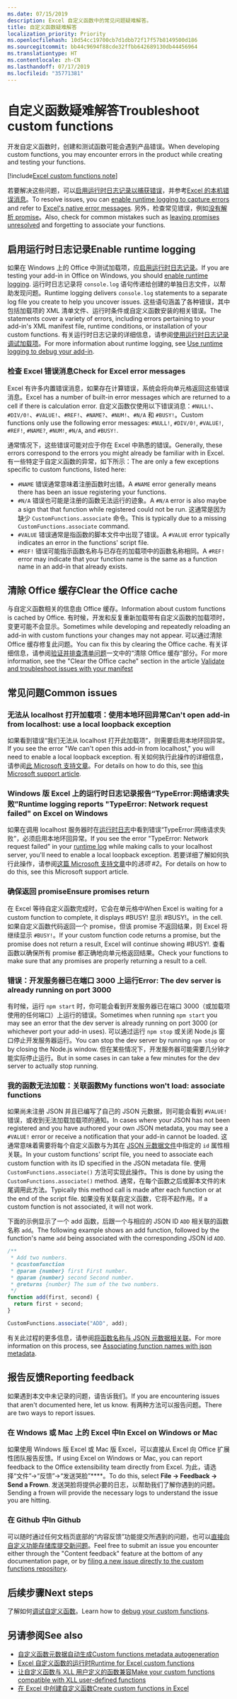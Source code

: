 ```yaml
---
ms.date: 07/15/2019
description: Excel 自定义函数中的常见问题疑难解答。
title: 自定义函数疑难解答
localization_priority: Priority
ms.openlocfilehash: 10d54cc19700cb7d1dbb72f17f57b8149500d186
ms.sourcegitcommit: bb44c9694f88cde32ffbb642689130db44456964
ms.translationtype: HT
ms.contentlocale: zh-CN
ms.lasthandoff: 07/17/2019
ms.locfileid: "35771381"
---
```

# <a name="troubleshoot-custom-functions"></a><span data-ttu-id="4ee79-103">自定义函数疑难解答</span><span class="sxs-lookup"><span data-stu-id="4ee79-103">Troubleshoot custom functions</span></span>

<span data-ttu-id="4ee79-104">开发自定义函数时，创建和测试函数可能会遇到产品错误。</span><span class="sxs-lookup"><span data-stu-id="4ee79-104">When developing custom functions, you may encounter errors in the product while creating and testing your functions.</span></span>

[!include[Excel custom functions note](../includes/excel-custom-functions-note.md)]

<span data-ttu-id="4ee79-105">若要解决这些问题，可以[启用运行时日志记录以捕获错误](#enable-runtime-logging)，并参考[Excel 的本机错误消息](#check-for-excel-error-messages)。</span><span class="sxs-lookup"><span data-stu-id="4ee79-105">To resolve issues, you can [enable runtime logging to capture errors](#enable-runtime-logging) and refer to [Excel's native error messages](#check-for-excel-error-messages).</span></span> <span data-ttu-id="4ee79-106">另外，检查常见错误，例如[没有解析 promise](#ensure-promises-return)。</span><span class="sxs-lookup"><span data-stu-id="4ee79-106">Also, check for common mistakes such as [leaving promises unresolved](#ensure-promises-return) and forgetting to associate your functions.</span></span>

## <a name="enable-runtime-logging"></a><span data-ttu-id="4ee79-107">启用运行时日志记录</span><span class="sxs-lookup"><span data-stu-id="4ee79-107">Enable runtime logging</span></span>

<span data-ttu-id="4ee79-108">如果在 Windows 上的 Office 中测试加载项，应[启用运行时日志记录](/office/dev/add-ins/testing/troubleshoot-manifest#use-runtime-logging-to-debug-your-add-in)。</span><span class="sxs-lookup"><span data-stu-id="4ee79-108">If you are testing your add-in in Office on Windows, you should [enable runtime logging](/office/dev/add-ins/testing/troubleshoot-manifest#use-runtime-logging-to-debug-your-add-in).</span></span> <span data-ttu-id="4ee79-109">运行时日志记录将 `console.log` 语句传递给创建的单独日志文件，以帮助发现问题。</span><span class="sxs-lookup"><span data-stu-id="4ee79-109">Runtime logging delivers `console.log` statements to a separate log file you create to help you uncover issues.</span></span> <span data-ttu-id="4ee79-110">这些语句涵盖了各种错误，其中包括加载项的 XML 清单文件、运行时条件或自定义函数安装的相关错误。</span><span class="sxs-lookup"><span data-stu-id="4ee79-110">The statements cover a variety of errors, including errors pertaining to your add-in's XML manifest file, runtime conditions, or installation of your custom functions.</span></span>  <span data-ttu-id="4ee79-111">有关运行时日志记录的详细信息，请参阅[使用运行时日志记录调试加载项](/office/dev/add-ins/testing/troubleshoot-manifest#use-runtime-logging-to-debug-your-add-in)。</span><span class="sxs-lookup"><span data-stu-id="4ee79-111">For more information about runtime logging, see [Use runtime logging to debug your add-in](/office/dev/add-ins/testing/troubleshoot-manifest#use-runtime-logging-to-debug-your-add-in).</span></span>  

### <a name="check-for-excel-error-messages"></a><span data-ttu-id="4ee79-112">检查 Excel 错误消息</span><span class="sxs-lookup"><span data-stu-id="4ee79-112">Check for Excel error messages</span></span>

<span data-ttu-id="4ee79-113">Excel 有许多内置错误消息，如果存在计算错误，系统会将向单元格返回这些错误消息。</span><span class="sxs-lookup"><span data-stu-id="4ee79-113">Excel has a number of built-in error messages which are returned to a cell if there is calculation error.</span></span> <span data-ttu-id="4ee79-114">自定义函数仅使用以下错误消息：`#NULL!`、`#DIV/0!`、`#VALUE!`、`#REF!`、`#NAME?`、`#NUM!`、`#N/A` 和 `#BUSY!`。</span><span class="sxs-lookup"><span data-stu-id="4ee79-114">Custom functions only use the following error messages: `#NULL!`, `#DIV/0!`, `#VALUE!`, `#REF!`, `#NAME?`, `#NUM!`, `#N/A`, and `#BUSY!`.</span></span>

<span data-ttu-id="4ee79-115">通常情况下，这些错误可能对应于你在 Excel 中熟悉的错误。</span><span class="sxs-lookup"><span data-stu-id="4ee79-115">Generally, these errors correspond to the errors you might already be familiar with in Excel.</span></span> <span data-ttu-id="4ee79-116">有一些特定于自定义函数的异常，如下所示：</span><span class="sxs-lookup"><span data-stu-id="4ee79-116">The are only a few exceptions specific to custom functions, listed here:</span></span>

- <span data-ttu-id="4ee79-117">`#NAME` 错误通常意味着注册函数时出错。</span><span class="sxs-lookup"><span data-stu-id="4ee79-117">A `#NAME` error generally means there has been an issue registering your functions.</span></span>
- <span data-ttu-id="4ee79-118">`#N/A` 错误也可能是注册的函数无法运行的迹象。</span><span class="sxs-lookup"><span data-stu-id="4ee79-118">A `#N/A` error is also maybe a sign that that function while registered could not be run.</span></span> <span data-ttu-id="4ee79-119">这通常是因为缺少 `CustomFunctions.associate` 命令。</span><span class="sxs-lookup"><span data-stu-id="4ee79-119">This is typically due to a missing `CustomFunctions.associate` command.</span></span>
- <span data-ttu-id="4ee79-120">`#VALUE` 错误通常是指函数的脚本文件中出现了错误。</span><span class="sxs-lookup"><span data-stu-id="4ee79-120">A `#VALUE` error typically indicates an error in the functions' script file.</span></span>
- <span data-ttu-id="4ee79-121">`#REF!` 错误可能指示函数名称与已存在的加载项中的函数名称相同。</span><span class="sxs-lookup"><span data-stu-id="4ee79-121">A `#REF!` error may indicate that your function name is the same as a function name in an add-in that already exists.</span></span>

## <a name="clear-the-office-cache"></a><span data-ttu-id="4ee79-122">清除 Office 缓存</span><span class="sxs-lookup"><span data-stu-id="4ee79-122">Clear the Office cache</span></span>

<span data-ttu-id="4ee79-123">与自定义函数相关的信息由 Office 缓存。</span><span class="sxs-lookup"><span data-stu-id="4ee79-123">Information about custom functions is cached by Office.</span></span> <span data-ttu-id="4ee79-124">有时候，开发和反复重新加载带有自定义函数的加载项时，变更可能不会显示。</span><span class="sxs-lookup"><span data-stu-id="4ee79-124">Sometimes while developing and repeatedly reloading an add-in with custom functions your changes may not appear.</span></span> <span data-ttu-id="4ee79-125">可以通过清除 Office 缓存修复此问题。</span><span class="sxs-lookup"><span data-stu-id="4ee79-125">You can fix this by clearing the Office cache.</span></span> <span data-ttu-id="4ee79-126">有关详细信息，请参阅[验证并排查清单问题](../testing/troubleshoot-manifest.md#clear-the-office-cache)一文中的“清除 Office 缓存”部分。</span><span class="sxs-lookup"><span data-stu-id="4ee79-126">For more information, see the "Clear the Office cache" section in the article [Validate and troubleshoot issues with your manifest](../testing/troubleshoot-manifest.md#clear-the-office-cache)</span></span>

## <a name="common-issues"></a><span data-ttu-id="4ee79-127">常见问题</span><span class="sxs-lookup"><span data-stu-id="4ee79-127">Common issues</span></span>

### <a name="cant-open-add-in-from-localhost-use-a-local-loopback-exception"></a><span data-ttu-id="4ee79-128">无法从 localhost 打开加载项：使用本地环回异常</span><span class="sxs-lookup"><span data-stu-id="4ee79-128">Can't open add-in from localhost: use a local loopback exception</span></span>

<span data-ttu-id="4ee79-129">如果看到错误“我们无法从 localhost 打开此加载项”，则需要启用本地环回异常。</span><span class="sxs-lookup"><span data-stu-id="4ee79-129">If you see the error "We can't open this add-in from localhost," you will need to enable a local loopback exception.</span></span> <span data-ttu-id="4ee79-130">有关如何执行此操作的详细信息，请参阅[此 Microsoft 支持文章](https://support.microsoft.com/en-us/help/4490419/local-loopback-exemption-does-not-work)。</span><span class="sxs-lookup"><span data-stu-id="4ee79-130">For details on how to do this, see [this Microsoft support article](https://support.microsoft.com/en-us/help/4490419/local-loopback-exemption-does-not-work).</span></span>

### <a name="runtime-logging-reports-typeerror-network-request-failed-on-excel-on-windows"></a><span data-ttu-id="4ee79-131">Windows 版 Excel 上的运行时日志记录报告“TypeError:网络请求失败”</span><span class="sxs-lookup"><span data-stu-id="4ee79-131">Runtime logging reports "TypeError: Network request failed" on Excel on Windows</span></span>

<span data-ttu-id="4ee79-132">如果在调用 localhost 服务器时在[运行时日志](custom-functions-troubleshooting.md#enable-runtime-logging)中看到错误“TypeError:网络请求失败”，必须启用本地环回异常。</span><span class="sxs-lookup"><span data-stu-id="4ee79-132">If you see the error "TypeError: Network request failed" in your [runtime log](custom-functions-troubleshooting.md#enable-runtime-logging) while making calls to your localhost server, you'll need to enable a local loopback exception.</span></span> <span data-ttu-id="4ee79-133">若要详细了解如何执行此操作，请参阅[这篇 Microsoft 支持文章](https://support.microsoft.com/en-us/help/4490419/local-loopback-exemption-does-not-work)中的*选项 #2*。</span><span class="sxs-lookup"><span data-stu-id="4ee79-133">For details on how to do this, see this Microsoft support article.</span></span>

### <a name="ensure-promises-return"></a><span data-ttu-id="4ee79-134">确保返回 promise</span><span class="sxs-lookup"><span data-stu-id="4ee79-134">Ensure promises return</span></span>

<span data-ttu-id="4ee79-135">在 Excel 等待自定义函数完成时，它会在单元格中</span><span class="sxs-lookup"><span data-stu-id="4ee79-135">When Excel is waiting for a custom function to complete, it displays #BUSY!</span></span> <span data-ttu-id="4ee79-136">显示 #BUSY!。</span><span class="sxs-lookup"><span data-stu-id="4ee79-136">in the cell.</span></span> <span data-ttu-id="4ee79-137">如果自定义函数代码返回一个 promise，但该 promise 不返回结果，则 Excel 将继续显示 `#BUSY!`。</span><span class="sxs-lookup"><span data-stu-id="4ee79-137">If your custom function code returns a promise, but the promise does not return a result, Excel will continue showing #BUSY!.</span></span> <span data-ttu-id="4ee79-138">查看函数以确保所有 promise 都正确地向单元格返回结果。</span><span class="sxs-lookup"><span data-stu-id="4ee79-138">Check your functions to make sure that any promises are properly returning a result to a cell.</span></span>

### <a name="error-the-dev-server-is-already-running-on-port-3000"></a><span data-ttu-id="4ee79-139">错误：开发服务器已在端口 3000 上运行</span><span class="sxs-lookup"><span data-stu-id="4ee79-139">Error: The dev server is already running on port 3000</span></span>

<span data-ttu-id="4ee79-140">有时候，运行 `npm start` 时，你可能会看到开发服务器已在端口 3000（或加载项使用的任何端口）上运行的错误。</span><span class="sxs-lookup"><span data-stu-id="4ee79-140">Sometimes when running `npm start` you may see an error that the dev server is already running on port 3000 (or whichever port your add-in uses).</span></span> <span data-ttu-id="4ee79-141">可以通过运行 `npm stop` 或关闭 Node.js 窗口停止开发服务器运行。</span><span class="sxs-lookup"><span data-stu-id="4ee79-141">You can stop the dev server by running `npm stop` or by closing the Node.js window.</span></span> <span data-ttu-id="4ee79-142">但在某些情况下，开发服务器可能需要几分钟才能实际停止运行。</span><span class="sxs-lookup"><span data-stu-id="4ee79-142">But in some cases in can take a few minutes for the dev server to actually stop running.</span></span>

### <a name="my-functions-wont-load-associate-functions"></a><span data-ttu-id="4ee79-143">我的函数无法加载：关联函数</span><span class="sxs-lookup"><span data-stu-id="4ee79-143">My functions won't load: associate functions</span></span>

<span data-ttu-id="4ee79-144">如果尚未注册 JSON 并且已编写了自己的 JSON 元数据，则可能会看到 `#VALUE!` 错误，或收到无法加载加载项的通知。</span><span class="sxs-lookup"><span data-stu-id="4ee79-144">In cases where your JSON has not been registered and you have authored your own JSON metadata, you may see a `#VALUE!` error or receive a notification that your add-in cannot be loaded.</span></span> <span data-ttu-id="4ee79-145">这通常意味着需要将每个自定义函数与为其在 [JSON 元数据文件](custom-functions-json.md)中指定的 `id` 属性相关联。</span><span class="sxs-lookup"><span data-stu-id="4ee79-145">In your custom functions' script file, you need to associate each custom function with its ID specified in the JSON metadata file.</span></span> <span data-ttu-id="4ee79-146">使用 `CustomFunctions.associate()` 方法可实现此操作。</span><span class="sxs-lookup"><span data-stu-id="4ee79-146">This is done by using the `CustomFunctions.associate()` method.</span></span> <span data-ttu-id="4ee79-147">通常，在每个函数之后或脚本文件的末尾调用此方法。</span><span class="sxs-lookup"><span data-stu-id="4ee79-147">Typically this method call is made after each function or at the end of the script file.</span></span> <span data-ttu-id="4ee79-148">如果没有关联自定义函数，它将不起作用。</span><span class="sxs-lookup"><span data-stu-id="4ee79-148">If a custom function is not associated, it will not work.</span></span>

<span data-ttu-id="4ee79-149">下面的示例显示了一个 add 函数，后跟一个与相应的 JSON ID `ADD` 相关联的函数名称 `add`。</span><span class="sxs-lookup"><span data-stu-id="4ee79-149">The following example shows an add function, followed by the function's name `add` being associated with the corresponding JSON id `ADD`.</span></span>

```js
/**
 * Add two numbers.
 * @customfunction
 * @param {number} first First number.
 * @param {number} second Second number.
 * @returns {number} The sum of the two numbers.
 */
function add(first, second) {
  return first + second;
}

CustomFunctions.associate("ADD", add);
```

<span data-ttu-id="4ee79-150">有关此过程的更多信息，请参阅[将函数名称与 JSON 元数据相关联](/office/dev/add-ins/excel/custom-functions-json#associating-function-names-with-json-metadata)。</span><span class="sxs-lookup"><span data-stu-id="4ee79-150">For more information on this process, see [Associating function names with json metadata](/office/dev/add-ins/excel/custom-functions-json#associating-function-names-with-json-metadata).</span></span>

## <a name="reporting-feedback"></a><span data-ttu-id="4ee79-151">报告反馈</span><span class="sxs-lookup"><span data-stu-id="4ee79-151">Reporting feedback</span></span>

<span data-ttu-id="4ee79-152">如果遇到本文中未记录的问题，请告诉我们。</span><span class="sxs-lookup"><span data-stu-id="4ee79-152">If you are encountering issues that aren't documented here, let us know.</span></span> <span data-ttu-id="4ee79-153">有两种方法可以报告问题。</span><span class="sxs-lookup"><span data-stu-id="4ee79-153">There are two ways to report issues.</span></span>

### <a name="in-excel-on-windows-or-mac"></a><span data-ttu-id="4ee79-154">在 Wndows 或 Mac 上的 Excel 中</span><span class="sxs-lookup"><span data-stu-id="4ee79-154">In Excel on Windows or Mac</span></span>

<span data-ttu-id="4ee79-155">如果使用 Windows 版 Excel 或 Mac 版 Excel，可以直接从 Excel 向 Office 扩展性团队报告反馈。</span><span class="sxs-lookup"><span data-stu-id="4ee79-155">If using Excel on Windows or Mac, you can report feedback to the Office extensibility team directly from Excel.</span></span> <span data-ttu-id="4ee79-156">为此，请选择“文件”->“反馈”->“发送哭脸”\*\*\*\*。</span><span class="sxs-lookup"><span data-stu-id="4ee79-156">To do this, select **File -> Feedback -> Send a Frown**.</span></span> <span data-ttu-id="4ee79-157">发送哭脸将提供必要的日志，以帮助我们了解你遇到的问题。</span><span class="sxs-lookup"><span data-stu-id="4ee79-157">Sending a frown will provide the necessary logs to understand the issue you are hitting.</span></span>

### <a name="in-github"></a><span data-ttu-id="4ee79-158">在 Github 中</span><span class="sxs-lookup"><span data-stu-id="4ee79-158">In Github</span></span>

<span data-ttu-id="4ee79-159">可以随时通过任何文档页底部的“内容反馈”功能提交所遇到的问题，也可以[直接向自定义功能存储库提交新问题](https://github.com/OfficeDev/Excel-Custom-Functions/issues)。</span><span class="sxs-lookup"><span data-stu-id="4ee79-159">Feel free to submit an issue you encounter either through the "Content feedback" feature at the bottom of any documentation page, or by [filing a new issue directly to the custom functions repository](https://github.com/OfficeDev/Excel-Custom-Functions/issues).</span></span>

## <a name="next-steps"></a><span data-ttu-id="4ee79-160">后续步骤</span><span class="sxs-lookup"><span data-stu-id="4ee79-160">Next steps</span></span>
<span data-ttu-id="4ee79-161">了解如何[调试自定义函数](custom-functions-debugging.md)。</span><span class="sxs-lookup"><span data-stu-id="4ee79-161">Learn how to [debug your custom functions](custom-functions-debugging.md).</span></span>

## <a name="see-also"></a><span data-ttu-id="4ee79-162">另请参阅</span><span class="sxs-lookup"><span data-stu-id="4ee79-162">See also</span></span>

* [<span data-ttu-id="4ee79-163">自定义函数元数据自动生成</span><span class="sxs-lookup"><span data-stu-id="4ee79-163">Custom functions metadata autogeneration</span></span>](custom-functions-json-autogeneration.md)
* [<span data-ttu-id="4ee79-164">Excel 自定义函数的运行时</span><span class="sxs-lookup"><span data-stu-id="4ee79-164">Runtime for Excel custom functions</span></span>](custom-functions-runtime.md)
* [<span data-ttu-id="4ee79-165">让自定义函数与 XLL 用户定义的函数兼容</span><span class="sxs-lookup"><span data-stu-id="4ee79-165">Make your custom functions compatible with XLL user-defined functions</span></span>](make-custom-functions-compatible-with-xll-udf.md)
* [<span data-ttu-id="4ee79-166">在 Excel 中创建自定义函数</span><span class="sxs-lookup"><span data-stu-id="4ee79-166">Create custom functions in Excel</span></span>](custom-functions-overview.md)
